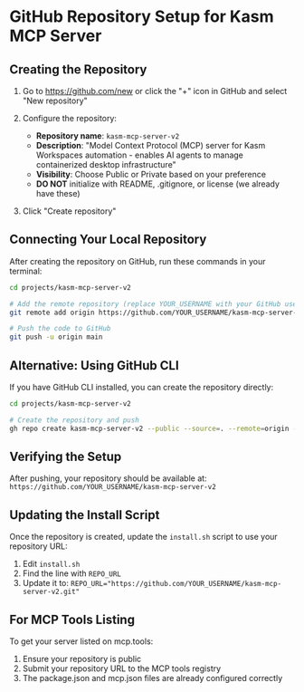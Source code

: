 # GitHub Repository Setup for Kasm MCP Server

## Creating the Repository

1. Go to https://github.com/new or click the "+" icon in GitHub and select "New repository"

2. Configure the repository:
   - **Repository name**: `kasm-mcp-server-v2`
   - **Description**: "Model Context Protocol (MCP) server for Kasm Workspaces automation - enables AI agents to manage containerized desktop infrastructure"
   - **Visibility**: Choose Public or Private based on your preference
   - **DO NOT** initialize with README, .gitignore, or license (we already have these)

3. Click "Create repository"

## Connecting Your Local Repository

After creating the repository on GitHub, run these commands in your terminal:

```bash
cd projects/kasm-mcp-server-v2

# Add the remote repository (replace YOUR_USERNAME with your GitHub username)
git remote add origin https://github.com/YOUR_USERNAME/kasm-mcp-server-v2.git

# Push the code to GitHub
git push -u origin main
```

## Alternative: Using GitHub CLI

If you have GitHub CLI installed, you can create the repository directly:

```bash
cd projects/kasm-mcp-server-v2

# Create the repository and push
gh repo create kasm-mcp-server-v2 --public --source=. --remote=origin --push
```

## Verifying the Setup

After pushing, your repository should be available at:
`https://github.com/YOUR_USERNAME/kasm-mcp-server-v2`

## Updating the Install Script

Once the repository is created, update the `install.sh` script to use your repository URL:

1. Edit `install.sh`
2. Find the line with `REPO_URL`
3. Update it to: `REPO_URL="https://github.com/YOUR_USERNAME/kasm-mcp-server-v2.git"`

## For MCP Tools Listing

To get your server listed on mcp.tools:
1. Ensure your repository is public
2. Submit your repository URL to the MCP tools registry
3. The package.json and mcp.json files are already configured correctly
